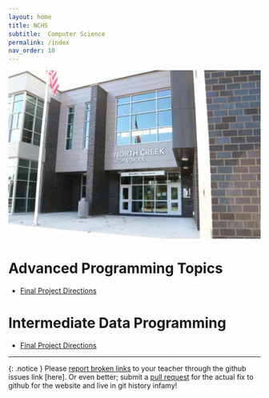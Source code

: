 ```yaml
---
layout: home
title: NCHS
subtitle:  Computer Science
permalink: /index
nav_order: 10
---
```

![NCHS Campus](/static/NCHS-Building-1-South-20170901.jpg)

# Advanced Programming Topics
- [Final Project Directions](/advanced-topics/final-project/)
# Intermediate Data Programming
- [Final Project Directions](/idp/final-project/handouts/)

---

{: .notice }
Please [report broken links](https://github.com/NCHS-CS/nchs-cs.github.io/issues) to your teacher through the github issues link [here]. Or even better; submit a [pull request](https://github.com/NCHS-CS/nchs-cs.github.io/pulls) for the actual fix to github for the website and live in git history infamy!